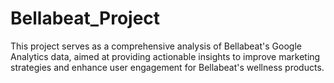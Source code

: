 # Bellabeat_Project

This project serves as a comprehensive analysis of Bellabeat's Google Analytics data, aimed at providing actionable insights to improve marketing strategies and enhance user engagement for Bellabeat's wellness products.   
        